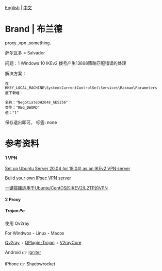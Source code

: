 [English](README.md) | [中文](README-zh.md)

# Brand | 布兰德
proxy ,vpn ,something.

萨尔瓦多 = Salvador



问题：1 Windows 10 IKEv2 拨号产生13868策略匹配错误的处理

解决方案：
```
在 HKEY_LOCAL_MACHINE\System\CurrentControlSet\Services\Rasman\Parameters 
底下新增：

名称："NegotiateDH2048_AES256"
类型："REG_DWORD"
值："1"
```
保存退出即可。
标签: none

# 参考资料
#### 1 VPN

[Set up Ubuntu Server 20.04 (or 18.04) as an IKEv2 VPN server](https://github.com/jawj/IKEv2-setup)

[Build your own IPsec VPN server](https://github.com/hwdsl2/setup-ipsec-vpn)

[一键搭建适用于Ubuntu/CentOS的IKEV2/L2TP的VPN](https://github.com/quericy/one-key-ikev2-vpn)

#### 2 Proxy


##### Trojan Pc
使用 Qv2ray

For Windwos - Linux - Macos

[Qv2ray](https://github.com/Qv2ray/Qv2ray) + [QPlugin-Trojan](https://github.com/Qv2ray/QvPlugin-Trojan) + [V2rayCore](https://github.com/v2ray/v2ray-core)

 Android 👉 [Igniter](https://github.com/trojan-gfw/igniter)

iPhone 👉 Shadowrocket


















